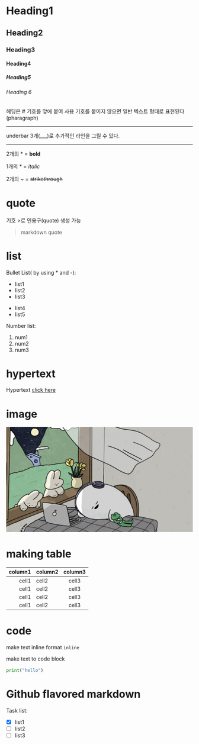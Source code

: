 <!-- Heading -->

# Heading1
## Heading2
### Heading3
#### Heading4
##### Heading5
###### Heading 6
헤딩은 # 기호를 앞에 붙여 사용
기호를 붙이지 않으면 일반 텍스트 형태로 표현된다(pharagraph)

___
underbar 3개(___)로 추가적인 라인을 그릴 수 있다.
___
2개의 * = **bold**

1개의 * = *italic*

2개의 ~ = ~~strikethrough~~

# quote
기호 >로 인용구(quote) 생성 가능
> markdown quote

# list
Bullet List( by using * and -):
* list1
* list2
* list3
- list4
- list5

Number list:
1. num1
2. num2
3. num3

# hypertext
Hypertext [click here](www.youtube.com)

# image
![image description](/mouun_%EB%8B%AC%EB%B0%A4%EC%9D%98-%ED%86%A0%EB%81%BC%EB%93%A4.jpg)

# making table
|column1|column2|column3
|--:|:--|:--:
|cell1|cell2|cell3
|cell1|cell2|cell3
|cell1|cell2|cell3
|cell1|cell2|cell3

# code
make text inline format
`inline`

make text to code block
```python
print("hello")
```

# Github flavored markdown
Task list:
- [x] list1
- [ ] list2
- [ ] list3
